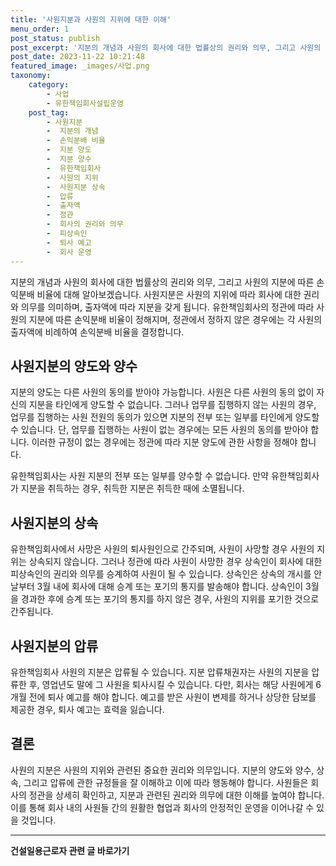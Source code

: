 ```yaml
---
title: '사원지분과 사원의 지위에 대한 이해'
menu_order: 1
post_status: publish
post_excerpt: '지분의 개념과 사원의 회사에 대한 법률상의 권리와 의무, 그리고 사원의 지분에 따른 손익분배 비율에 대해 알아보겠습니다. 사원지분은 사원의 지위에 따라 회사에 대한 권리와 의무를 의미하며, 출자액에 따라 지분을 갖게 됩니다. 유한책임회사의 정관에 따라 사원의 지분에 따른 손익분배 비율이 정해지며, 정관에서 정하지 않은 경우에는 각 사원의 출자액에 비례하여 손익분배 비율을 결정합니다.'
post_date: 2023-11-22 10:21:48
featured_image: _images/사업.png
taxonomy:
    category:
        - 사업
        - 유한책임회사설립운영
    post_tag:
        - 사원지분
        -  지분의 개념
        -  손익분배 비율
        -  지분 양도
        -  지분 양수
        -  유한책임회사
        -  사원의 지위
        -  사원지분 상속
        -  압류
        -  출자액
        -  정관
        -  회사의 권리와 의무
        -  피상속인
        -  퇴사 예고
        -  회사 운영
---
```



지분의 개념과 사원의 회사에 대한 법률상의 권리와 의무, 그리고 사원의 지분에 따른 손익분배 비율에 대해 알아보겠습니다. 사원지분은 사원의 지위에 따라 회사에 대한 권리와 의무를 의미하며, 출자액에 따라 지분을 갖게 됩니다. 유한책임회사의 정관에 따라 사원의 지분에 따른 손익분배 비율이 정해지며, 정관에서 정하지 않은 경우에는 각 사원의 출자액에 비례하여 손익분배 비율을 결정합니다.

## 사원지분의 양도와 양수

지분의 양도는 다른 사원의 동의를 받아야 가능합니다. 사원은 다른 사원의 동의 없이 자신의 지분을 타인에게 양도할 수 없습니다. 그러나 업무를 집행하지 않는 사원의 경우, 업무를 집행하는 사원 전원의 동의가 있으면 지분의 전부 또는 일부를 타인에게 양도할 수 있습니다. 단, 업무를 집행하는 사원이 없는 경우에는 모든 사원의 동의를 받아야 합니다. 이러한 규정이 없는 경우에는 정관에 따라 지분 양도에 관한 사항을 정해야 합니다.

유한책임회사는 사원 지분의 전부 또는 일부를 양수할 수 없습니다. 만약 유한책임회사가 지분을 취득하는 경우, 취득한 지분은 취득한 때에 소멸됩니다.

## 사원지분의 상속

유한책임회사에서 사망은 사원의 퇴사원인으로 간주되며, 사원이 사망할 경우 사원의 지위는 상속되지 않습니다. 그러나 정관에 따라 사원이 사망한 경우 상속인이 회사에 대한 피상속인의 권리와 의무를 승계하여 사원이 될 수 있습니다. 상속인은 상속의 개시를 안 날부터 3월 내에 회사에 대해 승계 또는 포기의 통지를 발송해야 합니다. 상속인이 3월을 경과한 후에 승계 또는 포기의 통지를 하지 않은 경우, 사원의 지위를 포기한 것으로 간주됩니다.

## 사원지분의 압류

유한책임회사 사원의 지분은 압류될 수 있습니다. 지분 압류채권자는 사원의 지분을 압류한 후, 영업년도 말에 그 사원을 퇴사시킬 수 있습니다. 다만, 회사는 해당 사원에게 6개월 전에 퇴사 예고를 해야 합니다. 예고를 받은 사원이 변제를 하거나 상당한 담보를 제공한 경우, 퇴사 예고는 효력을 잃습니다.

## 결론

사원의 지분은 사원의 지위와 관련된 중요한 권리와 의무입니다. 지분의 양도와 양수, 상속, 그리고 압류에 관한 규정들을 잘 이해하고 이에 따라 행동해야 합니다. 사원들은 회사의 정관을 상세히 확인하고, 지분과 관련된 권리와 의무에 대한 이해를 높여야 합니다. 이를 통해 회사 내의 사원들 간의 원활한 협업과 회사의 안정적인 운영을 이어나갈 수 있을 것입니다.
<!-- wp:separator -->
<hr class="wp-block-separator has-alpha-channel-opacity"/>
<!-- /wp:separator -->

<!-- wp:group {"backgroundColor":"base","layout":{"type":"constrained"}} -->
<div class="wp-block-group has-base-background-color has-background"><!-- wp:paragraph {"align":"center","fontSize":"medium"} -->
<p class="has-text-align-center has-large-font-size"><strong>건설일용근로자 관련 글 바로가기</strong></p>
<!-- /wp:paragraph -->


<!-- wp:latest-posts
{"categories":[{"id":9606,"count":19,"description":"","link":"https://uknowlaw.com/category/%ea%b1%b4%ec%84%a4%ec%9d%bc%ec%9a%a9%ea%b7%bc%eb%a1%9c%ec%9e%90/","name":"건설일용근로자","slug":"건설일용근로자","taxonomy":"category","parent":0,"meta":[],"_links":{"self":[{"href":"https://uknowlaw.com/wp-json/wp/v2/categories/9606"}],"collection":[{"href":"https://uknowlaw.com/wp-json/wp/v2/categories"}],"about":[{"href":"https://uknowlaw.com/wp-json/wp/v2/taxonomies/category"}],"wp:post_type":[{"href":"https://uknowlaw.com/wp-json/wp/v2/posts?categories=9606"}],"curies":[{"name":"wp","href":"https://api.w.org/{rel}","templated":true}]}}],"postsToShow":100,"excerptLength":28,"postLayout":"grid","columns":2,"featuredImageAlign":"left","featuredImageSizeSlug":"large","fontSize":"small"} /--></div>
<!-- /wp:group -->